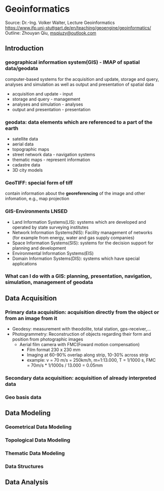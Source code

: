 Geoinformatics
===
Source: Dr.-Ing. Volker Walter, Lecture Geoinformatics  
https://www.ifp.uni-stuttgart.de/en/teaching/geoengine/geoinformatics/  
Outline: Zhouyan Qiu, msqiuzy@outlook.com

## Introduction
### geographical information system(GIS) - IMAP of spatial data/geodata  
computer-based systems for the acquisition and update,  storage and query, analyses and simulation as well as output and presentation of spatial data  
* acquisition and update - input
* storage and query - management
* analyses and simulation - analyses
* output and presentation - presentation
### geodata: data elements which are referenced to a part of the earth
* satellite data
* aerial data
* topographic maps
* street network data - navigation systems
* thematic maps - represent information
* cadastre data
* 3D city models
### GeoTIFF: special form of tiff  
contain information about the **georeferencing** of the image and other infomation, e.g., map projection
### GIS-Environments LNSED
* Land Information Systems(LIS): systems which are developed and operated by state surveying institutes
* Network Information Systems(NIS): Facility management of networks (for example from energy, water and gas supply companies)
* Space Information Systems(SIS): systems for the decision support for planning and development
* Environmental Information Systems(EIS)
* Domain Information Systems(DIS): systems which have special applications
### What can I do with a GIS: planning, presentation, navigation, simulation, management of geodata

## Data Acquisition

### Primary data acquisition: acquisition **directly** from the object or from an image from it
* Geodesy: measurement with theodolite, total station, gps-receiver,...
* Photogrammetry: Reconstruction of objects regarding their form and position from photographic images
  * Aerial film camera with FMC(Foward motion compensation)
    * Film format 230 x 230 mm
    * Imaging at 60-90% overlap along strip, 10-30% across strip
    * example: v = 70 m/s = 250km/h, m=1:13.000, T = 1/1000 s, FMC = 70m/s * 1/1000s / 13.000 = 0.05mm

### Secondary data acquisition: acquisition of already interpreted data

### Geo basis data

## Data Modeling

### Geometrical Data Modeling

### Topological Data Modeling

### Thematic Data Modeling

### Data Structures

## Data Analysis